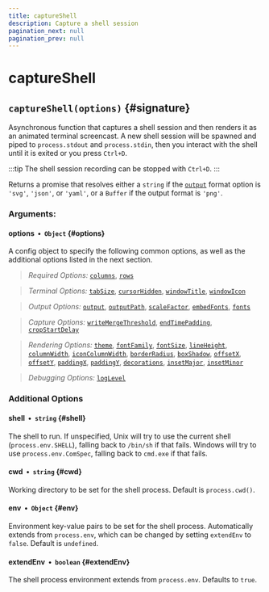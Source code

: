 ```yaml
---
title: captureShell
description: Capture a shell session
pagination_next: null
pagination_prev: null
---
```


# captureShell

## `captureShell(options)` {#signature}

Asynchronous function that captures a shell session and then renders it as an animated terminal screencast. A new shell session will be spawned and piped to `process.stdout` and `process.stdin`, then you interact with the shell until it is exited or you press `Ctrl+D`.

:::tip
The shell session recording can be stopped with `Ctrl+D`.
:::

Returns a promise that resolves either a `string` if the [`output`](options.md#output) format option is `'svg'`, `'json'`, or `'yaml'`, or a `Buffer` if the output format is `'png'`.

### Arguments:

#### options &nbsp;•&nbsp; `Object` {#options}

A config object to specify the following common options, as well as the additional options listed in the next section.

> *Required Options:*
[`columns`](options.md#columns),
[`rows`](options.md#rows)

> *Terminal Options:*
[`tabSize`](options.md#tabSize),
[`cursorHidden`](options.md#cursorHidden),
[`windowTitle`](options.md#windowTitle),
[`windowIcon`](options.md#windowIcon)

> *Output Options:*
[`output`](options.md#output),
[`outputPath`](options.md#outputPath),
[`scaleFactor`](options.md#scaleFactor),
[`embedFonts`](options.md#embedFonts),
[`fonts`](options.md#fonts)

> *Capture Options:*
[`writeMergeThreshold`](options.md#writeMergeThreshold),
[`endTimePadding`](options.md#endTimePadding),
[`cropStartDelay`](options.md#cropStartDelay)

> *Rendering Options:*
[`theme`](options.md#theme),
[`fontFamily`](options.md#fontFamily),
[`fontSize`](options.md#fontSize),
[`lineHeight`](options.md#lineHeight),
[`columnWidth`](options.md#columnWidth),
[`iconColumnWidth`](options.md#iconColumnWidth),
[`borderRadius`](options.md#borderRadius),
[`boxShadow`](options.md#boxShadow),
[`offsetX`](options.md#offsetX),
[`offsetY`](options.md#offsetY),
[`paddingX`](options.md#paddingX),
[`paddingY`](options.md#paddingY),
[`decorations`](options.md#decorations),
[`insetMajor`](options.md#insetMajor),
[`insetMinor`](options.md#insetMinor)

> *Debugging Options:*
[`logLevel`](options.md#logLevel)

### Additional Options

#### shell &nbsp;•&nbsp; `string` {#shell}

The shell to run. If unspecified, Unix will try to use the current shell (`process.env.SHELL`), falling back to `/bin/sh` if that fails. Windows will try to use `process.env.ComSpec`, falling back to `cmd.exe` if that fails.

#### cwd &nbsp;•&nbsp; `string` {#cwd}

Working directory to be set for the shell process. Default is `process.cwd()`.

#### env &nbsp;•&nbsp; `Object` {#env}

Environment key-value pairs to be set for the shell process. Automatically extends from `process.env`, which can be changed by setting `extendEnv` to `false`. Default is `undefined`.

#### extendEnv &nbsp;•&nbsp; `boolean` {#extendEnv}

The shell process environment extends from `process.env`. Defaults to `true`.
